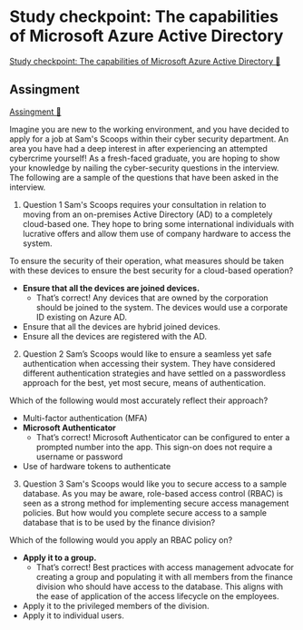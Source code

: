 # Study checkpoint: The capabilities of Microsoft Azure Active Directory

[Study checkpoint: The capabilities of Microsoft Azure Active Directory 🔗](https://www.coursera.org/learn/microsoft-sc-900-exam-preparation-and-practice/assignment-submission/PPMhx/study-checkpoint-the-capabilities-of-microsoft-azure-active-directory)

## Assingment

[Assingment 🔗](https://www.coursera.org/learn/microsoft-sc-900-exam-preparation-and-practice/assignment-submission/PPMhx/study-checkpoint-the-capabilities-of-microsoft-azure-active-directory/attempt)

Imagine you are new to the working environment, and you have decided to apply for a job at Sam's Scoops within their cyber security department. An area you have had a deep interest in after experiencing an attempted cybercrime yourself! As a fresh-faced graduate, you are hoping to show your knowledge by nailing the cyber-security questions in the interview. The following are a sample of the questions that have been asked in the interview.

1.  Question 1
    Sam's Scoops requires your consultation in relation to moving from an on-premises Active Directory (AD) to a completely cloud-based one. They hope to bring some international individuals with lucrative offers and allow them use of company hardware to access the system.

To ensure the security of their operation, what measures should be taken with these devices to ensure the best security for a cloud-based operation?

- **Ensure that all the devices are joined devices.**
  - That’s correct! Any devices that are owned by the corporation should be joined to the system. The devices would use a corporate ID existing on Azure AD.
- Ensure that all the devices are hybrid joined devices.
- Ensure all the devices are registered with the AD.

2. Question 2
   Sam’s Scoops would like to ensure a seamless yet safe authentication when accessing their system. They have considered different authentication strategies and have settled on a passwordless approach for the best, yet most secure, means of authentication.

Which of the following would most accurately reflect their approach?

- Multi-factor authentication (MFA)
- **Microsoft Authenticator**
  - That’s correct! Microsoft Authenticator can be configured to enter a prompted number into the app. This sign-on does not require a username or password
- Use of hardware tokens to authenticate

3. Question 3
   Sam's Scoops would like you to secure access to a sample database. As you may be aware, role-based access control (RBAC) is seen as a strong method for implementing secure access management policies. But how would you complete secure access to a sample database that is to be used by the finance division?

Which of the following would you apply an RBAC policy on?

- **Apply it to a group.**
  - That’s correct! Best practices with access management advocate for creating a group and populating it with all members from the finance division who should have access to the database. This aligns with the ease of application of the access lifecycle on the employees.
- Apply it to the privileged members of the division.
- Apply it to individual users.
